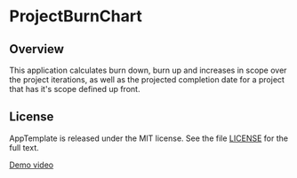 ProjectBurnChart
=========================

## Overview
This application calculates burn down, burn up and increases in scope over the project iterations, as well as the projected completion date for a project that has it's scope defined up front.

## License

AppTemplate is released under the MIT license.  See the file [LICENSE](https://raw.github.com/RallyApps/AppTemplate/master/LICENSE) for the full text.

[Demo video](https://github.com/RallyHackathon/ProjectBurnChart/raw/master/ProjectBurnChart.swf)
